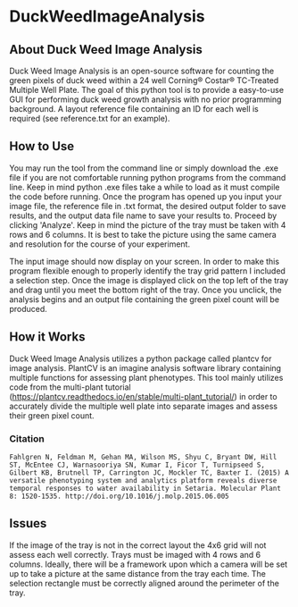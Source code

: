 # DuckWeedImageAnalysis


## About Duck Weed Image Analysis
Duck Weed Image Analysis is an open-source software for counting the green pixels of duck weed within a 24 well Corning® Costar® TC-Treated Multiple Well Plate. The goal of this python tool is to provide a easy-to-use GUI for performing duck weed growth analysis with no prior programming background. A layout reference file containing an ID for each well is required (see reference.txt for an example).

## How to Use
You may run the tool from the command line or simply download the .exe file if you are not comfortable running python programs from the command line. Keep in mind python .exe files take a while to load as it must compile the code before running. Once the program has opened up you input your image file, the reference file in .txt format, the desired output folder to save results, and the output data file name to save your results to. Proceed by clicking 'Analyze'. Keep in mind the picture of the tray must be taken with 4 rows and 6 columns. It is best to take the picture using the same camera and resolution for the course of your experiment. 

The input image should now display on your screen. In order to make this program flexible enough to properly identify the tray grid pattern I included a selection step. Once the image is displayed click on the top left of the tray and drag until you meet the bottom right of the tray. Once you unclick, the analysis begins and an output file containing the green pixel count will be produced.

## How it Works
Duck Weed Image Analysis utilizes a python package called plantcv for image analysis. PlantCV is an imagine analysis software library containing multiple functions for assessing plant phenotypes. This tool mainly utilizes code from the multi-plant tutorial (https://plantcv.readthedocs.io/en/stable/multi-plant_tutorial/) in order to accurately divide the multiple well plate into separate images and assess their green pixel count. 

### Citation
    Fahlgren N, Feldman M, Gehan MA, Wilson MS, Shyu C, Bryant DW, Hill ST, McEntee CJ, Warnasooriya SN, Kumar I, Ficor T, Turnipseed S, Gilbert KB, Brutnell TP, Carrington JC, Mockler TC, Baxter I. (2015) A versatile phenotyping system and analytics platform reveals diverse temporal responses to water availability in Setaria. Molecular Plant 8: 1520-1535. http://doi.org/10.1016/j.molp.2015.06.005

## Issues
If the image of the tray is not in the correct layout the 4x6 grid will not assess each well correctly. Trays must be imaged with 4 rows and 6 columns. Ideally, there will be a framework upon which a camera will be set up to take a picture at the same distance from the tray each time. The selection rectangle must be correctly aligned around the perimeter of the tray.
